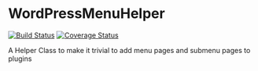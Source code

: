 # WordPressMenuHelper

[![Build Status](https://travis-ci.org/Lewiscowles1986/WordPressMenuHelper.svg?branch=improved-coverag)](https://travis-ci.org/Lewiscowles1986/WordPressMenuHelper?branch=improved-coverag)
[![Coverage Status](https://coveralls.io/repos/Lewiscowles1986/WordPressMenuHelper/badge.svg?branch=improved-coverag)](https://coveralls.io/r/Lewiscowles1986/WordPressMenuHelper?branch=improved-coverag)

A Helper Class to make it trivial to add menu pages and submenu pages to plugins
